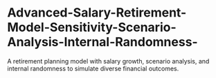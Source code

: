# Advanced-Salary-Retirement-Model-Sensitivity-Scenario-Analysis-Internal-Randomness-
A retirement planning model with salary growth, scenario analysis, and internal randomness to simulate diverse financial outcomes.
